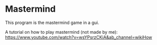 # Mastermind

This program is the mastermind game in a gui.

A tutorial on how to play mastermind (not made by me): https://www.youtube.com/watch?v=wsYPsrzCKiA&ab_channel=wikiHow
